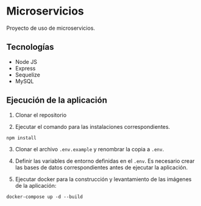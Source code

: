 # Microservicios

Proyecto de uso de microservicios.

## Tecnologías
- Node JS
- Express
- Sequelize
- MySQL

## Ejecución de la aplicación
1. Clonar el repositorio

2. Ejecutar el comando para las instalaciones correspondientes.
```
npm install
```

3. Clonar el archivo ```.env.example``` y renombrar la copia a ```.env```. 

4. Definir las variables de entorno definidas en el  ```.env```. Es necesario crear las bases de datos correspondientes antes de ejecutar la aplicación.

5. Ejecutar docker para la construcción y levantamiento de las imágenes de la aplicación:
```
docker-compose up -d --build 
```
